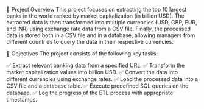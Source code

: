 📌 Project Overview
This project focuses on extracting the top 10 largest banks in the world ranked by market capitalization (in billion USD). The extracted data is then transformed into multiple currencies (USD, GBP, EUR, and INR) using exchange rate data from a CSV file. Finally, the processed data is stored both in a CSV file and in a database, allowing managers from different countries to query the data in their respective currencies.

🎯 Objectives
The project consists of the following key tasks:

✅ Extract relevant banking data from a specified URL.
✅ Transform the market capitalization values into billion USD.
✅ Convert the data into different currencies using exchange rates.
✅ Load the processed data into a CSV file and a database table.
✅ Execute predefined SQL queries on the database.
✅ Log the progress of the ETL process with appropriate timestamps.

